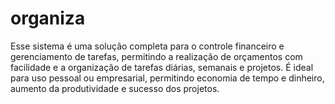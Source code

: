 # organiza
Esse sistema é uma solução completa para o controle financeiro e gerenciamento de tarefas, permitindo a realização de orçamentos com facilidade e a organização de tarefas diárias, semanais e projetos. É ideal para uso pessoal ou empresarial, permitindo economia de tempo e dinheiro, aumento da produtividade e sucesso dos projetos.
